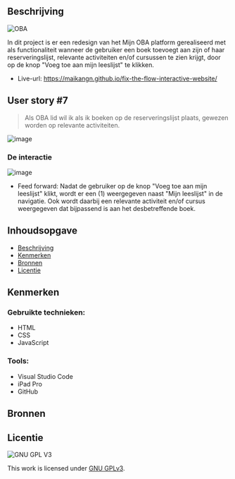 ## Beschrijving
![OBA](https://user-images.githubusercontent.com/1061632/191293310-64f64c1f-8b5a-42a3-8181-d0fb240ebc56.png)

In dit project is er een redesign van het Mijn OBA platform gerealiseerd met als functionaliteit wanneer de gebruiker een boek toevoegt aan zijn of haar reserveringslijst, relevante activiteiten en/of cursussen te zien krijgt, door op de knop "Voeg toe aan mijn leeslijst" te klikken.

* Live-url: https://maikangn.github.io/fix-the-flow-interactive-website/

## User story #7
> Als OBA lid wil ik als ik boeken op de reserveringslijst plaats, gewezen worden op relevante activiteiten.

![image](https://user-images.githubusercontent.com/112856292/213309145-1dff5d36-4e6c-4869-80e1-e2176fe855c2.png)

### De interactie
![image](https://user-images.githubusercontent.com/112856292/214177884-931aa4d8-a94a-46c3-8360-451b0e498c16.png)
* Feed forward: Nadat de gebruiker op de knop "Voeg toe aan mijn leeslijst" klikt, wordt er een (1) weergegeven naast "Mijn leeslijst" in de navigatie. Ook wordt daarbij een relevante activiteit en/of cursus weergegeven dat bijpassend is aan het desbetreffende boek.


## Inhoudsopgave

  * [Beschrijving](#beschrijving)
  * [Kenmerken](#kenmerken)
  * [Bronnen](#bronnen)
  * [Licentie](#licentie)

<!-- In de Beschrijving staat hoe je project er uit ziet, hoe het werkt en wat je er mee kan. -->
<!-- Voeg een mooie poster visual toe 📸 -->
<!-- Voeg een link toe naar Github Pages 🌐-->

## Kenmerken
<!-- Bij Kenmerken staat welke technieken zijn gebruikt en hoe. Wat is de HTML structuur? Wat zijn de belangrijkste dingen in CSS? Wat is er met Javascript gedaan en hoe? Misschien heb je een framwork of library gebruikt? -->

### Gebruikte technieken:
- HTML
- CSS
- JavaScript

### Tools:
- Visual Studio Code
- iPad Pro
- GitHub

## Bronnen

## Licentie

![GNU GPL V3](https://www.gnu.org/graphics/gplv3-127x51.png)

This work is licensed under [GNU GPLv3](./LICENSE).
